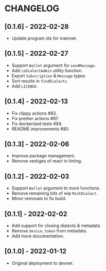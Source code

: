 # CHANGELOG

## [0.1.6] - 2022-02-28

* Update program ids for mainnet.

## [0.1.5] - 2022-02-27

* Support `Wallet` argument for `sendMessage`.
* Add `isDialectAdmin` utility function.
* Export `Subscription` & `Message` types.
* Sort results in `findDialects`.
* Add `LICENSE`.

## [0.1.4] - 2022-02-13

* Fix clippy actions #83.
* Fix prettier actions #87.
* Fix dockerized tests #84.
* README improvements #80.

## [0.1.3] - 2022-02-06

* Improve package management.
* Remove vestiges of react in linting.

## [0.1.2] - 2022-02-03

* Support `Wallet` argument to more functions.
* Remove remaining bits of wip `MintDialect`.
* Minor removals to fix build.

## [0.1.1] - 2022-02-02

* Add support for closing dialects & metadata.
* Remove `device_token` from metadata.
* Add more documentation.

## [0.1.0] - 2022-01-12

* Original deployment to devnet.
